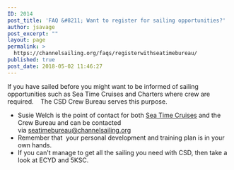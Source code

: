 ```yaml
---
ID: 2014
post_title: 'FAQ &#8211; Want to register for sailing opportunities?'
author: jsavage
post_excerpt: ""
layout: page
permalink: >
  https://channelsailing.org/faqs/registerwithseatimebureau/
published: true
post_date: 2018-05-02 11:46:27
---
```

If you have sailed before you might want to be informed of sailing opportunities such as Sea Time Cruises and Charters where crew are required.&nbsp; &nbsp; The CSD Crew Bureau serves this purpose.
<ul>
 	<li>Susie Welch is the point of contact for both <a href="//channelsailing.org/sea-time-cruises/">Sea Time Cruises</a> and the Crew Bureau and can be contacted via&nbsp;<a href="mailto:seatimebureau@channelsailing.org?subject=Enquiry%20from%20CSD%20Website:">seatimebureau@channelsailing.org</a></li>
 	<li>Remember that&nbsp; your personal development and training plan is in your own hands.</li>
 	<li>If you can't manage to get all the sailing you need with CSD, then take a look at ECYD and 5KSC.</li>
</ul>
